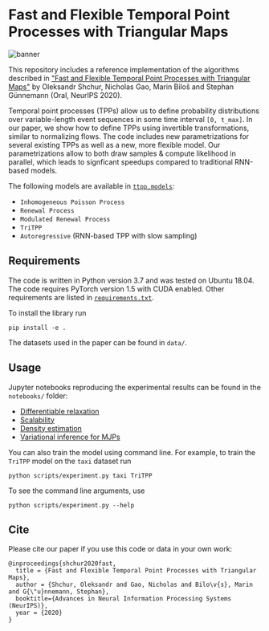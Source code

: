 # Fast and Flexible Temporal Point Processes with Triangular Maps
![banner](https://i.postimg.cc/T1ytwRXn/tritpp-logo.png)

This repository includes a reference implementation of the algorithms described in ["Fast and Flexible Temporal Point Processes with Triangular Maps"](https://arxiv.org/abs/2006.12631) by Oleksandr Shchur, Nicholas Gao, Marin Biloš and Stephan Günnemann (Oral, NeurIPS 2020).

Temporal point processes (TPPs) allow us to define probability distributions over variable-length event sequences in some time interval `[0, t_max]`.
In our paper, we show how to define TPPs using invertible transformations, similar to normalizing flows.
The code includes new parametrizations for several existing TPPs as well as a new, more flexible model.
Our parametrizations allow to both draw samples & compute likelihood in parallel, which leads to signficant speedups compared to traditional RNN-based models.

The following models are available in [`ttpp.models`](https://github.com/shchur/triangular-tpp/blob/main/ttpp/models.py):
- `Inhomogeneous Poisson Process`
- `Renewal Process`
- `Modulated Renewal Process`
- `TriTPP`
- `Autoregressive` (RNN-based TPP with slow sampling)

## Requirements

The code is written in Python version 3.7 and was tested on Ubuntu 18.04.
The code requires PyTorch version 1.5 with CUDA enabled.
Other requirements are listed in [`requirements.txt`](requirements.txt).

To install the library run
```
pip install -e .
```
The datasets used in the paper can be found in `data/`.

## Usage
Jupyter notebooks reproducing the experimental results can be found in the `notebooks/` folder:
- [Differentiable relaxation](notebooks/differentiable_relaxation.ipynb)
- [Scalability](notebooks/scalability.ipynb)
- [Density estimation](notebooks/density_estimation.ipynb)
- [Variational inference for MJPs](notebooks/variational_inference.ipynb)


You can also train the model using command line. For example, to train the `TriTPP` model on the `taxi` dataset run
```
python scripts/experiment.py taxi TriTPP
```
To see the command line arguments, use
```
python scripts/experiment.py --help
```

## Cite
Please cite our paper if you use this code or data in your own work:
```
@inproceedings{shchur2020fast,
  title = {Fast and Flexible Temporal Point Processes with Triangular Maps},
  author = {Shchur, Oleksandr and Gao, Nicholas and Bilo\v{s}, Marin and G{\"u}nnemann, Stephan},
  booktitle={Advances in Neural Information Processing Systems (NeurIPS)},
  year = {2020} 
}
```
